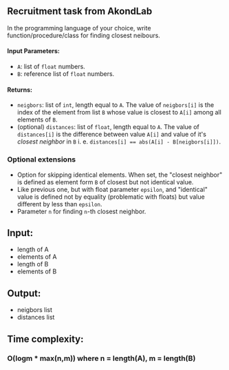 ## Recruitment task from AkondLab

In the programming language of your choice, write function/procedure/class for finding closest neibours.
#### Input Parameters:

-   `A`: list of `float` numbers.
-   `B`: reference list of `float` numbers.

#### Returns:

-   `neigbors`: list of `int`, length equal to `A`. The value of `neigbors[i]` is the index of the element from list `B` whose value is closest to `A[i]` among all elements of `B`.
-   (optional) `distances`: list of `float`, length equal to `A`. The value of `distances[i]` is the difference between value `A[i]` and value of it's _closest neighbor_ in `B` i. e. `distances[i] == abs(A[i] - B[neigbors[i]])`.

### Optional extensions

-   Option for skipping identical elements. When set, the "closest neighbor" is defined as element form `B` of closest but not identical value.
-   Like previous one, but with float parameter `epsilon`, and "identical" value is defined not by equality (problematic with floats) but value different by less than `epsilon`.
-   Parameter `n` for finding `n`-th closest neighbor.

## Input:
- length of A
-  elements of A
- length of B
- elements of B
## Output:
- neigbors list
- distances list

## Time complexity:
### O(logm * max(n,m)) where n = length(A), m = length(B)


